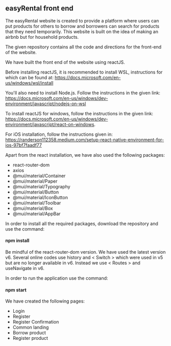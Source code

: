## easyRental front end

The easyRental website is created to provide a platform where users can put products 
for others to borrow and borrowers can search for products that they need temporarily. This website is built on the idea of 
making an airbnb but for household products. 

The given repository contains all the code and directions for the front-end of the website. 

We have built the front end of the website using reactJS.

Before installing reactJS, it is recommended to install WSL, instructions for which can be found
at: https://docs.microsoft.com/en-us/windows/wsl/install

You'll also need to install Node.js. Follow the instructions in the
given link: https://docs.microsoft.com/en-us/windows/dev-environment/javascript/nodejs-on-wsl

To install reactJS for windows, follow the instructions in the given link:
https://docs.microsoft.com/en-us/windows/dev-environment/javascript/react-on-windows.

For iOS installation, follow the instructions given in: https://randerson112358.medium.com/setup-react-native-environment-for-ios-97bf7faadf77

Apart from the react installation, we have also used the following packages:
* react-router-dom
* axios
* @mui/material/Container
* @mui/material/Paper
* @mui/material/Typography
* @mui/material/Button
* @mui/material/IconButton
* @mui/material/Toolbar
* @mui/material/Box
* @mui/material/AppBar

In order to install all the required packages, download the repository and use the command: 
#### npm install #####

Be mindful of the react-router-dom version. We have used the latest version v6. Several 
online codes use history and < Switch > which  were used in v5 but are no longer available in v6.
Instead we use < Routes > and useNavigate in v6.

In order to run the application use the command: 
#### npm start #####

We have created the following pages:
* Login
* Register
* Register Confirmation
* Common landing
* Borrow product
* Register product
